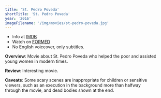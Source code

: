 ```yaml
---
title: 'St. Pedro Poveda'
shortTitle: 'St. Pedro Poveda'
year: '2016'
imageFilename: '/img/movies/st-pedro-poveda.jpg'
---
```


* Info at [IMDB](https://www.imdb.com/title/tt4626160/)
* Watch on [FORMED](https://watch.formed.org/saint-pedro-poveda-priest-educator-and-martyr)
* No English voiceover, only subtitles.

**Overview**: Movie about St. Pedro Poveda who helped the poor and assisted young women in modern times.

**Review**: Interesting movie.

**Caveats**: Some scary scenes are inappropriate for children or sensitive viewers, such as an execution in the background more than halfway through the movie, and dead bodies shown at the end.
